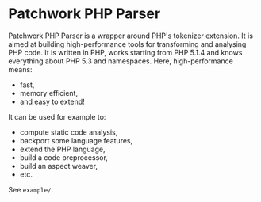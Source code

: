 Patchwork PHP Parser
====================

Patchwork PHP Parser is a wrapper around PHP's tokenizer extension.
It is aimed at building high-performance tools for transforming and analysing PHP code.
It is written in PHP, works starting from PHP 5.1.4 and knows everything about PHP 5.3 and namespaces.
Here, high-performance means:

* fast,
* memory efficient,
* and easy to extend!

It can be used for example to:

* compute static code analysis,
* backport some language features,
* extend the PHP language,
* build a code preprocessor,
* build an aspect weaver,
* etc.

See `example/`.
